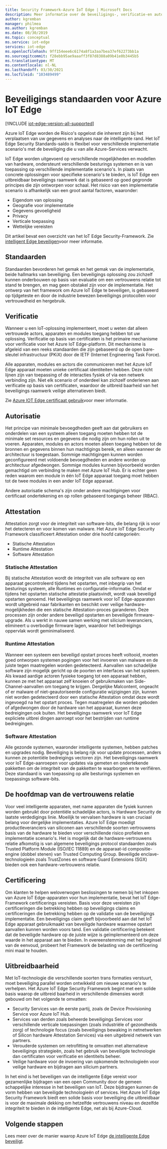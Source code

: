 ```yaml
---
title: Security Framework-Azure IoT Edge | Microsoft Docs
description: Meer informatie over de beveiligings-, verificatie-en autorisatie standaarden die zijn gebruikt voor het ontwikkelen van Azure IoT Edge en die u moet overwegen bij het ontwerpen van uw oplossing
author: kgremban
manager: philmea
ms.author: kgremban
ms.date: 08/30/2019
ms.topic: conceptual
ms.service: iot-edge
services: iot-edge
ms.openlocfilehash: 9ff154eee6c6174a8f1a3aa7bea37ef62273bb1a
ms.sourcegitcommit: f28ebb95ae9aaaff3f87d8388a09b41e0b3445b5
ms.translationtype: MT
ms.contentlocale: nl-NL
ms.lasthandoff: 03/30/2021
ms.locfileid: "103489499"
---
```

# <a name="security-standards-for-azure-iot-edge"></a>Beveiligings standaarden voor Azure IoT Edge

[!INCLUDE [iot-edge-version-all-supported](../../includes/iot-edge-version-all-supported.md)]

Azure IoT Edge worden de Risico's opgelost die inherent zijn bij het verplaatsen van uw gegevens en analyses naar de intelligente rand. Het IoT Edge Security Standards-saldo is flexibel voor verschillende implementatie scenario's met de beveiliging die u van alle Azure-Services verwacht.

IoT Edge worden uitgevoerd op verschillende mogelijkheden en modellen van hardware, ondersteunt verschillende besturings systemen en is van toepassing op verschillende implementatie scenario's. In plaats van concrete oplossingen voor specifieke scenario's te bieden, is IoT Edge een uitbreidbaar beveiligings raamwerk dat is gebaseerd op goed gegronde principes die zijn ontworpen voor schaal. Het risico van een implementatie scenario is afhankelijk van een groot aantal factoren, waaronder:

* Eigendom van oplossing
* Geografie voor implementatie
* Gegevens gevoeligheid
* Privacy
* Verticale toepassing
* Wettelijke vereisten

Dit artikel bevat een overzicht van het IoT Edge Security-Framework. Zie [intelligent Edge beveiligen](https://azure.microsoft.com/blog/securing-the-intelligent-edge/)voor meer informatie.

## <a name="standards"></a>Standaarden

Standaarden bevorderen het gemak en het gemak van de implementatie, beide hallmarks van beveiliging. Een beveiligings oplossing zou zichzelf kunnen onderbouwen op basis van evaluatie om een vertrouwens relatie tot stand te brengen, en mag geen obstakel zijn voor de implementatie. Het ontwerp van het framework om Azure IoT Edge te beveiligen, is gebaseerd op tijdgeteste en door de industrie bewezen beveiligings protocollen voor vertrouwdheid en hergebruik.

## <a name="authentication"></a>Verificatie

Wanneer u een IoT-oplossing implementeert, moet u weten dat alleen vertrouwde actors, apparaten en modules toegang hebben tot uw oplossing. Verificatie op basis van certificaten is het primaire mechanisme voor verificatie voor het Azure IoT Edge-platform. Dit mechanisme is afgeleid van een reeks standaarden die zijn gebaseerd op de open bare-sleutel infrastructuur (PKiX) door de IETF (Internet Engineering Task Force).

Alle apparaten, modules en actors die communiceren met het Azure IoT Edge apparaat moeten unieke certificaat identiteiten hebben. Deze richt lijnen zijn van toepassing of de interacties fysiek of via een netwerk verbinding zijn. Niet elk scenario of onderdeel kan zichzelf onderlenen aan verificatie op basis van certificaten, waardoor de uitbreid baarheid van het beveiligings raamwerk veilige alternatieven biedt.

Zie [Azure IOT Edge certificaat gebruik](iot-edge-certs.md)voor meer informatie.

## <a name="authorization"></a>Autorisatie

Het principe van minimale bevoegdheden geeft aan dat gebruikers en onderdelen van een systeem alleen toegang moeten hebben tot de minimale set resources en gegevens die nodig zijn om hun rollen uit te voeren. Apparaten, modules en actors moeten alleen toegang hebben tot de bronnen en gegevens binnen hun machtigings bereik, en alleen wanneer de architectuur is toegestaan. Sommige machtigingen kunnen worden geconfigureerd met voldoende bevoegdheden en andere worden op architectuur afgedwongen. Sommige modules kunnen bijvoorbeeld worden gemachtigd om verbinding te maken met Azure IoT Hub. Er is echter geen reden waarom een module in één IoT Edge apparaat toegang moet hebben tot de twee modules in een ander IoT Edge apparaat.

Andere autorisatie schema's zijn onder andere machtigingen voor certificaat ondertekening en op rollen gebaseerd toegangs beheer (RBAC).

## <a name="attestation"></a>Attestation

Attestation zorgt voor de integriteit van software-bits, die belang rijk is voor het detecteren en voor komen van malware. Het Azure IoT Edge Security Framework classificeert Attestation onder drie hoofd categorieën:

* Statische Attestation
* Runtime Attestation
* Software Attestation

### <a name="static-attestation"></a>Statische Attestation

Bij statische Attestation wordt de integriteit van alle software op een apparaat gecontroleerd tijdens het opstarten, met inbegrip van het besturings systeem, alle Runtimes en configuratie-informatie. Omdat er tijdens het opstarten statische attestatie plaatsvindt, wordt vaak beveiligd opstarten genoemd. Het beveiligings raamwerk voor IoT Edge-apparaten wordt uitgebreid naar fabrikanten en beschikt over veilige hardware-mogelijkheden die een statische Attestation-proces garanderen. Deze processen zijn onder andere beveiligd opstarten en beveiligde firmware-upgrade. Als u werkt in nauwe samen werking met silicium leveranciers, elimineert u overbodige firmware lagen, waardoor het bedreigings oppervlak wordt geminimaliseerd.

### <a name="runtime-attestation"></a>Runtime Attestation

Wanneer een systeem een beveiligd opstart proces heeft voltooid, moeten goed ontworpen systemen pogingen voor het invoeren van malware en de juiste tegen maatregelen worden gedetecteerd. Aanvallen van schadelijke software zijn mogelijk gericht op de poorten en interfaces van het systeem. Als kwaad aardige actoren fysieke toegang tot een apparaat hebben, kunnen ze met het apparaat zelf knoeien of gebruikmaken van Side-Channel-aanvallen om toegang te krijgen. Dergelijke Malcontent, ongeacht of er malware of niet-geautoriseerde configuratie wijzigingen zijn, kunnen niet worden gedetecteerd door een statische Attestation omdat deze wordt ingevoegd na het opstart proces. Tegen maatregelen die worden geboden of afgedwongen door de hardware van het apparaat, kunnen deze bedreigingen ook buiten. Het beveiligings raamwerk voor IoT Edge expliciete uitbrei dingen aanroept voor het bestrijden van runtime bedreigingen.  

### <a name="software-attestation"></a>Software Attestation

Alle gezonde systemen, waaronder intelligente systemen, hebben patches en upgrades nodig. Beveiliging is belang rijk voor update processen, anders kunnen ze potentiële bedreigings vectoren zijn. Het beveiligings raamwerk voor IoT Edge-aanroepen voor updates via gemeten en ondertekende pakketten om de integriteit van de pakketten te waarborgen en te verifiëren. Deze standaard is van toepassing op alle besturings systemen en toepassings software-bits.

## <a name="hardware-root-of-trust"></a>De hoofdmap van de vertrouwens relatie

Voor veel intelligente apparaten, met name apparaten die fysiek kunnen worden gebruikt door potentiële schadelijke actors, is Hardware Security de laatste verdedigings linie. Moeilijk te vervalsen hardware is van cruciaal belang voor dergelijke implementaties. Azure IoT Edge moedigt productleveranciers van siliconen aan verschillende soorten vertrouwens basis van de hardware te bieden voor verschillende risico profielen en implementatie scenario's. Het is mogelijk dat de hardware-vertrouwens relatie afkomstig is van algemene beveiligings protocol standaarden zoals Trusted Platform Module (ISO/IEC 11889) en de apparaat-id compositie-engine (dobbel stenen) van Trusted Computing Group. Beveiligde enclave-technologieën zoals TrustZones en software Guard Extensions (SGX) bieden ook een hardware-vertrouwens relatie.

## <a name="certification"></a>Certificering

Om klanten te helpen weloverwogen beslissingen te nemen bij het inkopen van Azure IoT Edge-apparaten voor hun implementatie, bevat het IoT Edge-Framework certificerings vereisten. Basis voor deze vereisten zijn certificeringen die betrekking hebben op beveiligings claims en certificeringen die betrekking hebben op de validatie van de beveiligings implementatie. Een beveiligings claim geeft bijvoorbeeld aan dat het IoT Edge apparaat gebruikmaakt van beveiligde hardware waarmee opstart aanvallen kunnen worden voors tand. Een validatie certificering betekent dat de beveiligde hardware op de juiste wijze is geïmplementeerd om deze waarde in het apparaat aan te bieden. In overeenstemming met het beginsel van de eenvoud, probeert het Framework de belasting van de certificering mini maal te houden.

## <a name="extensibility"></a>Uitbreidbaarheid

Met IoT-technologie die verschillende soorten trans formaties verstuurt, moet beveiliging parallel worden ontwikkeld om nieuwe scenario's te verhelpen. Het Azure IoT Edge Security Framework begint met een solide basis waarop de uitbreid baarheid in verschillende dimensies wordt gebouwd om het volgende te omvatten:

* Security Services van de eerste partij, zoals de Device Provisioning Service voor Azure IoT Hub.
* Services van derden zoals beheerde beveiligings Services voor verschillende verticale toepassingen (zoals industriële of gezondheids zorg) of technologie focus (zoals beveiligings bewaking in netnetwerken of Silicon hardware Attestation Services) via een uitgebreid netwerk van partners.
* Verouderde systemen om retrofitting te omvatten met alternatieve beveiligings strategieën, zoals het gebruik van beveiligde technologie dan certificaten voor verificatie en identiteits beheer.
* Veilige hardware voor de invoering van opkomende technologieën voor veilige hardware en bijdragen aan silicium partners.

In het eind is het beveiligen van de intelligente Edge vereist voor gezamenlijke bijdragen van een open Community door de gemeen schappelijke interesse in het beveiligen van IoT. Deze bijdragen kunnen de vorm hebben van beveiligde technologieën of services. Het Azure IoT Edge Security Framework biedt een solide basis voor beveiliging die uitbreidbaar is voor de maximale dekking om hetzelfde vertrouwens niveau en dezelfde integriteit te bieden in de intelligente Edge, net als bij Azure-Cloud.  

## <a name="next-steps"></a>Volgende stappen

Lees meer over de manier waarop Azure IoT Edge [de intelligente Edge beveiligt](https://azure.microsoft.com/blog/securing-the-intelligent-edge/).
